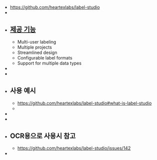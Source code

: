 - https://github.com/heartexlabs/label-studio
-
- ## [제공 기능](https://github.com/heartexlabs/label-studio#what-you-get-from-label-studio)
	- Multi-user labeling
	- Multiple projects
	- Streamlined design
	- Configurable label formats
	- Support for multiple data types
-
-
- ## 사용 예시
	- https://github.com/heartexlabs/label-studio#what-is-label-studio
	-
-
-
- ## OCR용으로 사용시 참고
	- https://github.com/heartexlabs/label-studio/issues/142
-